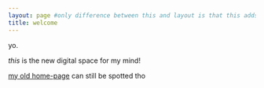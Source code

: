 ```yaml
---
layout: page #only difference between this and layout is that this adds a h2
title: welcome
---
```


yo.

*this* is the new digital space for my mind!

[my old home-page](/herro) can still be spotted tho
